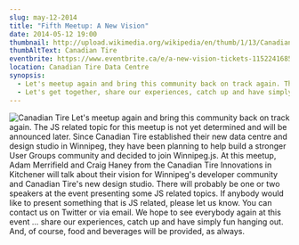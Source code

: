 ```yaml
---
slug: may-12-2014
title: "Fifth Meetup: A New Vision"
date: 2014-05-12 19:00
thumbnail: http://upload.wikimedia.org/wikipedia/en/thumb/1/13/Canadian_Tire_Logo.svg/189px-Canadian_Tire_Logo.svg.png
thumbAltText: Canadian Tire
eventbrite: https://www.eventbrite.ca/e/a-new-vision-tickets-11522416859
location: Canadian Tire Data Centre
synopsis:
  - Let's meetup again and bring this community back on track again. The JS related topic for this meetup is not yet determined and will be announced later but Adam Merrifield and Craig Haney from the Canadian Tire Innovations in Kitchener will talk about their vision for Winnipeg's developer community and Canadian Tire's new design studio.
  - Let's get together, share our experiences, catch up and have simply fun hanging out.
---
```


![Canadian Tire](http://upload.wikimedia.org/wikipedia/en/thumb/1/13/Canadian_Tire_Logo.svg/189px-Canadian_Tire_Logo.svg.png "Canadian Tire")
Let's meetup again and bring this community back on track again. The JS related topic for this meetup is not yet determined and will be announced later. Since Canadian Tire established their new data centre and design studio in Winnipeg, they have been planning to help build a stronger User Groups community and decided to join Winnipeg.js. At this meetup, Adam Merrifield and Craig Haney from the Canadian Tire Innovations in Kitchener will talk about their vision for Winnipeg's developer community and Canadian Tire's new design studio. There will probably be one or two speakers at the event presenting some JS related topics. If anybody would like to present something that is JS related, please let us know. You can contact us on Twitter or via email. We hope to see everybody again at this event ... share our experiences, catch up and have simply fun hanging out. And, of course, food and beverages will be provided, as always. 
